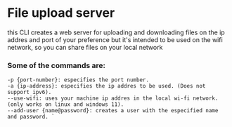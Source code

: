 # File upload server

this CLI creates a web server for uploading and downloading files on the ip addres and port of your preference
but it's intended to be used on the wifi network, so you can share files on your local network

### Some of the commands are:

```
-p {port-number}: especifies the port number.
-a {ip-address}: especifies the ip addres to be used. (Does not support ipv6).
--use-wifi: uses your machine ip addres in the local wi-fi network. (only works on linux and windows 11).
--add-user {name@password}: creates a user with the especified name and password. `
```
